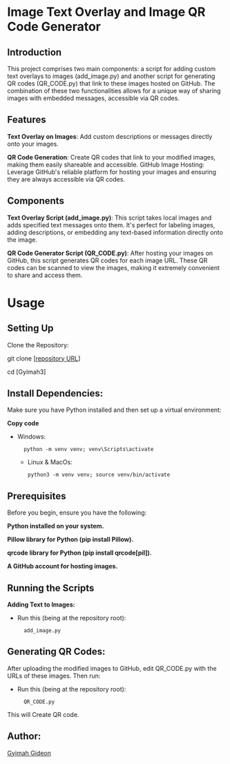 
# Image Text Overlay and Image QR Code Generator
## Introduction
This project comprises two main components: a script for adding custom text overlays to images (add_image.py) and another script for generating QR codes (QR_CODE.py) that link to these images hosted on GitHub. The combination of these two functionalities allows for a unique way of sharing images with embedded messages, accessible via QR codes.

## Features
**Text Overlay on Images**: Add custom descriptions or messages directly onto your images.

**QR Code Generation**: Create QR codes that link to your modified images, making them easily shareable and accessible.
GitHub Image Hosting: Leverage GitHub's reliable platform for hosting your images and ensuring they are always accessible via QR codes.

## Components
**Text Overlay Script (add_image.py)**: This script takes local images and adds specified text messages onto them. It's perfect for labeling images, adding descriptions, or embedding any text-based information directly onto the image.

**QR Code Generator Script (QR_CODE.py)**: After hosting your images on GitHub, this script generates QR codes for each image URL. These QR codes can be scanned to view the images, making it extremely convenient to share and access them.


# Usage
## Setting Up

Clone the Repository:



git clone [[repository URL](https://github.com/Gyimah3/QR_CODE)]

cd [Gyimah3]

## Install Dependencies:
Make sure you have Python installed and then set up a virtual environment:


**Copy code**
- Windows:
        
        python -m venv venv; venv\Scripts\activate

  - Linux & MacOs:
        
        python3 -m venv venv; source venv/bin/activate

## Prerequisites
Before you begin, ensure you have the following:

**Python installed on your system.**

**Pillow library for Python (pip install Pillow).**

**qrcode library for Python (pip install qrcode[pil]).**

**A GitHub account for hosting images.**


## Running the Scripts
**Adding Text to Images:**
- Run this (being at the repository root):

        add_image.py

## Generating QR Codes:
After uploading the modified images to GitHub, edit QR_CODE.py with the URLs of these images. Then run:
- Run this (being at the repository root):

        QR_CODE.py

This will Create QR code.



## Author:
[Gyimah Gideon](https://www.linkedin.com/in/gideon-gyimah-08268b243/)
